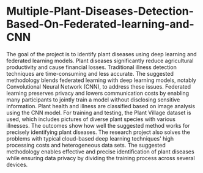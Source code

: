 # Multiple-Plant-Diseases-Detection-Based-On-Federated-learning-and-CNN
The goal of the project is to identify plant diseases using deep learning and federated learning
models. Plant diseases significantly reduce agricultural productivity and cause financial
losses. Traditional illness detection techniques are time-consuming and less accurate. The
suggested methodology blends federated learning with deep learning models, notably
Convolutional Neural Network (CNN), to address these issues. Federated learning preserves
privacy and lowers communication costs by enabling many participants to jointly train a
model without disclosing sensitive information. Plant health and illness are classified based
on image analysis using the CNN model. For training and testing, the Plant Village dataset is
used, which includes pictures of diverse plant species with various illnesses. The outcomes
show how well the suggested method works for precisely identifying plant diseases. The
research project also solves the problems with typical cloud-based deep learning techniques'
high processing costs and heterogeneous data sets. The suggested methodology enables
effective and precise identification of plant diseases while ensuring data privacy by dividing
the training process across several devices.
